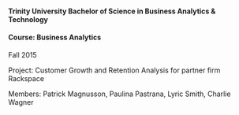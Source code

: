 #### Trinity University Bachelor of Science in Business Analytics & Technology

#### Course: Business Analytics

Fall 2015

Project: Customer Growth and Retention Analysis for partner firm Rackspace

Members: Patrick Magnusson, Paulina Pastrana, Lyric Smith, Charlie Wagner
